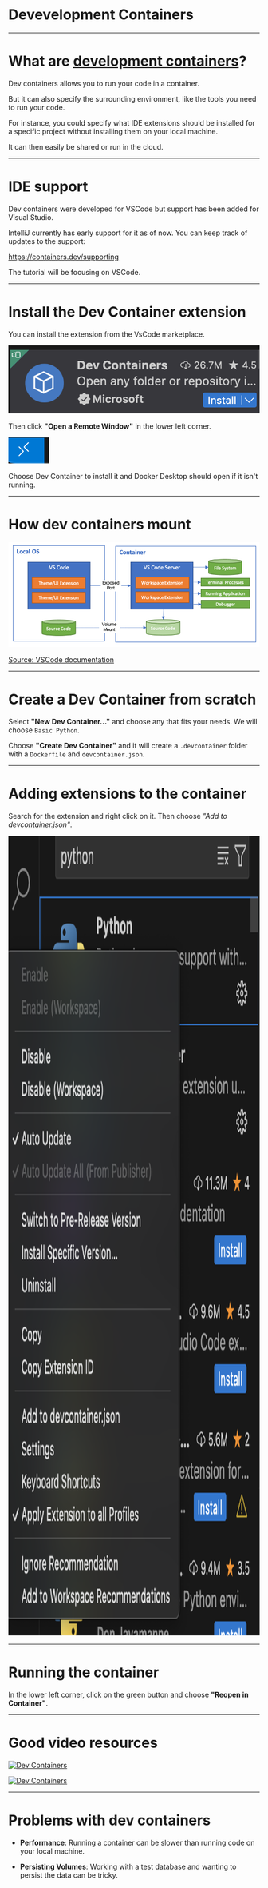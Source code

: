 <div class="title-card">
    <h1>Devevelopment Containers</h1>
</div>

---

# What are [development containers](https://containers.dev/)?

Dev containers allows you to run your code in a container.

But it can also specify the surrounding environment, like the tools you need to run your code.

For instance, you could specify what IDE extensions should be installed for a specific project without installing them on your local machine.

It can then easily be shared or run in the cloud. 

---

# IDE support

Dev containers were developed for VSCode but support has been added for Visual Studio.

IntelliJ currently has early support for it as of now. You can keep track of updates to the support:

https://containers.dev/supporting

The tutorial will be focusing on VSCode.

---

# Install the Dev Container extension

You can install the extension from the VsCode marketplace. 

<img src="./assets_dev_containers/dev_containers_extension.png" alt="dev containers market place vscode install extension">

Then click **"Open a Remote Window"** in the lower left corner.

<img src="./assets_dev_containers/open_a_remote_window.png" alt="open a remote window vscode">

Choose Dev Container to install it and Docker Desktop should open if it isn't running.

---

# How dev containers mount

<img src="./assets_dev_containers/dev_containers_mounting.png" alt="dev containers mounting">

[Source: VSCode documentation](https://code.visualstudio.com/docs/devcontainers/containers)


---

# Create a Dev Container from scratch

Select **"New Dev Container..."** and choose any that fits your needs. We will choose `Basic Python`.

Choose **"Create Dev Container"** and it will create a `.devcontainer` folder with a `Dockerfile` and `devcontainer.json`.

---

# Adding extensions to the container

Search for the extension and right click on it. Then choose *"Add to devcontainer.json"*.

<img src="./assets_dev_containers/add_to_dev_container.json.png" alt="devcontainer.json dev container extension" style="height: 40vh;">

---

# Running the container

In the lower left corner, click on the green button and choose **"Reopen in Container"**.

---

# Good video resources

[![Dev Containers](https://img.youtube.com/vi/X7guekGZM20/0.jpg)](https://www.youtube.com/watch?v=X7guekGZM20)

[![Dev Containers](https://img.youtube.com/vi/SDa3v4Quj7Y/0.jpg)](https://www.youtube.com/watch?v=SDa3v4Quj7Y)

---

# Problems with dev containers

- **Performance**: Running a container can be slower than running code on your local machine.

- **Persisting Volumes**: Working with a test database and wanting to persist the data can be tricky.

